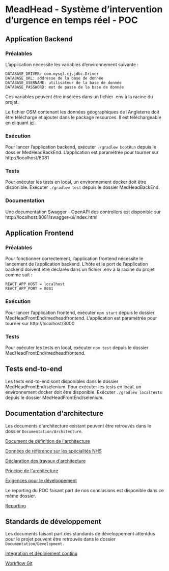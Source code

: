 # MeadHead - Système d’intervention d’urgence en temps réel - POC
## Application Backend
### Préalables
L’application nécessite les variables d’environnement suivante :
```
DATABASE_DRIVER: com.mysql.cj.jdbc.Driver
DATABASE_URL: addresse de la base de donnée
DATABASE_USERNAME: utilisateur de la base de donnée
DATABASE_PASSWORD: mot de passe de la base de donnée
```
Ces variables peuvent être insérées dans un fichier .env à la racine du projet.

Le fichier OSM contenant les données géographiques de l’Angleterre doit être téléchargé et ajouter dans le package resources.
Il est téléchargeable en cliquant [ici](https://download.geofabrik.de/europe/united-kingdom/england-latest.osm.pbf).
### Exécution
Pour lancer l’application backend, exécuter `./gradlew bootRun` depuis le dossier MedHeadBackEnd.
L’application est paramétrée pour tourner sur http://localhost/8081
### Tests
Pour exécuter les tests en local, un environnement docker doit être disponible.
Exécuter `./gradlew test` depuis le dossier MedHeadBackEnd.
### Documentation
Une documentation Swagger - OpenAPI des controllers est disponible sur http://localhost:8081/swagger-ui/index.html
## Application Frontend
### Préalables
Pour fonctionner correctement, l’application frontend nécessite le lancement de l’application backend. L’hôte et le port de l’application backend doivent être déclarés dans un fichier .env à la racine du projet comme suit :
```
REACT_APP_HOST = localhost
REACT_APP_PORT = 8081
```
### Exécution
Pour lancer l’application frontend, exécuter `npm start` depuis le dossier MedHeadFrontEnd/medheadfrontend.
L’application est paramétrée pour tourner sur http://localhost/3000
### Tests
Pour exécuter les tests en local, exécuter `npm test` depuis le dossier MedHeadFrontEnd/medheadfrontend.
## Tests end-to-end
Les tests end-to-end sont disponibles dans le dossier MedHeadFrontEnd/selenium.
Pour exécuter les tests en local, un environnement docker doit être disponible.
Exécuter `./gradlew localTests` depuis le dossier MedHeadFrontEnd/selenium.

## Documentation d'architecture
Les documents d'architecture existant peuvent être retrouvés dans le dossier `Documentation/Architecture`.

[Document de définition de l'architecture](Documentation/Architecture/Document%20de%20définition%20de%20l'architecture.pdf)

[Données de référence sur les spécialités NHS](Documentation/Architecture/Données%20de%20référence%20sur%20les%20spécialités%20NHS.pdf)

[Déclaration des travaux d'architecture](Documentation/Architecture/Déclaration%20des%20travaux%20d’architecture.pdf)

[Principe de l'architecture](Documentation/Architecture/Principes%20de%20l'architecture.pdf)

[Exigences pour le développement](Documentation/Architecture/Exigences%20pour%20le%20développement.pdf)

Le reporting du POC faisant part de nos conclusions est disponible dans ce même dossier.

[Reporting](Documentation/Architecture/REPORTING.md)

## Standards de développement
Les documents faisant part des standards de développement attentdus pour le projet peuvent être retrouvés dans le dossier `Documentation/Development.`

[Intégration et déploiement continu](Documentation/Development/GIT.md)

[Workflow Git](Documentation/Development/CI_CD.md)